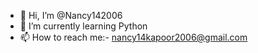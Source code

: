 - 👋 Hi, I’m @Nancy142006
- 🌱 I’m currently learning Python
- 📫 How to reach me:- nancy14kapoor2006@gmail.com


<!---
Nancy142006/Nancy142006 is a ✨ special ✨ repository because its `README.md` (this file) appears on your GitHub profile.
You can click the Preview link to take a look at your changes.
--->
